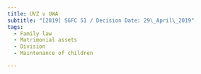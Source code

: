 ```yaml
---
title: UVZ v UWA
subtitle: "[2019] SGFC 51 / Decision Date: 29\_April\_2019"
tags:
  - Family law
  - Matrimonial assets
  - Division
  - Maintenance of children

---
```

